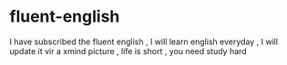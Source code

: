 # fluent-english
I have subscribed the fluent english ,  I will learn english everyday , I will update it vir a xmind picture , life is short , you need study hard 
